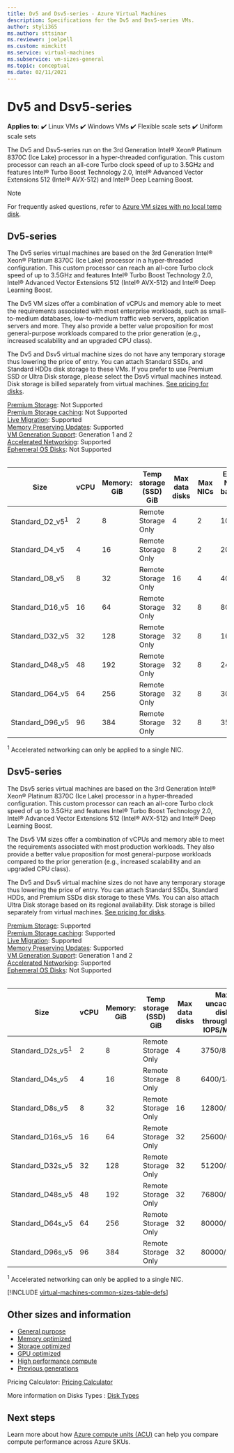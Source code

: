 ```yaml
---
title: Dv5 and Dsv5-series - Azure Virtual Machines
description: Specifications for the Dv5 and Dsv5-series VMs.
author: styli365
ms.author: sttsinar
ms.reviewer: joelpell
ms.custom: mimckitt
ms.service: virtual-machines
ms.subservice: vm-sizes-general
ms.topic: conceptual
ms.date: 02/11/2021
---
```


# Dv5 and Dsv5-series

**Applies to:** :heavy_check_mark: Linux VMs :heavy_check_mark: Windows VMs :heavy_check_mark: Flexible scale sets :heavy_check_mark: Uniform scale sets

The Dv5 and Dsv5-series run on the 3rd Generation Intel® Xeon® Platinum 8370C (Ice Lake) processor in a hyper-threaded configuration. This custom processor can reach an all-core Turbo clock speed of up to 3.5GHz and features Intel® Turbo Boost Technology 2.0, Intel® Advanced Vector Extensions 512 (Intel® AVX-512) and Intel® Deep Learning Boost.

> [!NOTE]
> For frequently asked questions, refer to  [Azure VM sizes with no local temp disk](azure-vms-no-temp-disk.yml).
## Dv5-series

The Dv5 series virtual machines are based on the 3rd Generation Intel® Xeon® Platinum 8370C (Ice Lake) processor in a hyper-threaded configuration. This custom processor can reach an all-core Turbo clock speed of up to 3.5GHz and features Intel® Turbo Boost Technology 2.0, Intel® Advanced Vector Extensions 512 (Intel® AVX-512) and Intel® Deep Learning Boost.

The Dv5 VM sizes offer a combination of vCPUs and memory able to meet the requirements associated with most enterprise workloads, such as small-to-medium databases, low-to-medium traffic web servers, application servers and more. They also provide a better value proposition for most general-purpose workloads compared to the prior generation (e.g., increased scalability and an upgraded CPU class).

The Dv5 and Dsv5 virtual machine sizes do not have any temporary storage thus lowering the price of entry. You can attach Standard SSDs, and Standard HDDs disk storage to these VMs. If you prefer to use Premium SSD or Ultra Disk storage, please select the Dsv5 virtual machines instead. Disk storage is billed separately from virtual machines. [See pricing for disks](https://azure.microsoft.com/en-us/pricing/details/managed-disks/).

[Premium Storage](premium-storage-performance.md): Not Supported<br>
[Premium Storage caching](premium-storage-performance.md): Not Supported<br>
[Live Migration](maintenance-and-updates.md): Supported<br>
[Memory Preserving Updates](maintenance-and-updates.md): Supported<br>
[VM Generation Support](generation-2.md): Generation 1 and 2<br>
[Accelerated Networking](../virtual-network/create-vm-accelerated-networking-cli.md): Supported <br>
[Ephemeral OS Disks](ephemeral-os-disks.md): Not Supported <br>
<br>

| Size | vCPU | Memory: GiB | Temp storage (SSD) GiB | Max data disks | Max NICs|Expected Network bandwidth (Mbps) |
|---|---|---|---|---|---|---|
| Standard_D2_v5<sup>1</sup>  | 2  | 8   | Remote Storage Only | 4  | 2 | 1000  |
| Standard_D4_v5              | 4  | 16  | Remote Storage Only | 8  | 2 | 2000  |
| Standard_D8_v5              | 8  | 32  | Remote Storage Only | 16 | 4 | 4000  |
| Standard_D16_v5             | 16 | 64  | Remote Storage Only | 32 | 8 | 8000  |
| Standard_D32_v5             | 32 | 128 | Remote Storage Only | 32 | 8 | 16000 |
| Standard_D48_v5             | 48 | 192 | Remote Storage Only | 32 | 8 | 24000 |
| Standard_D64_v5             | 64 | 256 | Remote Storage Only | 32 | 8 | 30000 |
| Standard_D96_v5             | 96 | 384 | Remote Storage Only | 32 | 8 | 35000 |

<sup>1</sup> Accelerated networking can only be applied to a single NIC.

## Dsv5-series

The Dsv5 series virtual machines are based on the 3rd Generation Intel® Xeon® Platinum 8370C (Ice Lake) processor in a hyper-threaded configuration. This custom processor can reach an all-core Turbo clock speed of up to 3.5GHz and features Intel® Turbo Boost Technology 2.0, Intel® Advanced Vector Extensions 512 (Intel® AVX-512) and Intel® Deep Learning Boost.

The Dsv5 VM sizes offer a combination of vCPUs and memory able to meet the requirements associated with most production workloads. They also provide a better value proposition for most general-purpose workloads compared to the prior generation (e.g., increased scalability and an upgraded CPU class).

The Dv5 and Dsv5 virtual machine sizes do not have any temporary storage thus lowering the price of entry. You can attach Standard SSDs, Standard HDDs, and Premium SSDs disk storage to these VMs. You can also attach Ultra Disk storage based on its regional availability. Disk storage is billed separately from virtual machines. [See pricing for disks](https://azure.microsoft.com/en-us/pricing/details/managed-disks/).

[Premium Storage](premium-storage-performance.md): Supported<br>
[Premium Storage caching](premium-storage-performance.md): Supported<br>
[Live Migration](maintenance-and-updates.md): Supported<br>
[Memory Preserving Updates](maintenance-and-updates.md): Supported<br>
[VM Generation Support](generation-2.md): Generation 1 and 2<br>
[Accelerated Networking](../virtual-network/create-vm-accelerated-networking-cli.md): Supported <br>
[Ephemeral OS Disks](ephemeral-os-disks.md): Not Supported <br>
<br>

| Size | vCPU | Memory: GiB | Temp storage (SSD) GiB | Max data disks | Max uncached disk throughput: IOPS/MBps | Max NICs|Expected Network bandwidth (Mbps) |
|---|---|---|---|---|---|---|---|
| Standard_D2s_v5<sup>1</sup>  | 2  | 8   | Remote Storage Only | 4  | 3750/85    | 2 | 1000  |
| Standard_D4s_v5              | 4  | 16  | Remote Storage Only | 8  | 6400/145   | 2 | 2000  |
| Standard_D8s_v5              | 8  | 32  | Remote Storage Only | 16 | 12800/290  | 4 | 4000  |
| Standard_D16s_v5             | 16 | 64  | Remote Storage Only | 32 | 25600/600  | 8 | 8000  |
| Standard_D32s_v5             | 32 | 128 | Remote Storage Only | 32 | 51200/865  | 8 | 16000 |
| Standard_D48s_v5             | 48 | 192 | Remote Storage Only | 32 | 76800/1315 | 8 | 24000 |
| Standard_D64s_v5             | 64 | 256 | Remote Storage Only | 32 | 80000/1735 | 8 | 30000 |
| Standard_D96s_v5             | 96 | 384 | Remote Storage Only | 32 | 80000/2600 | 8 | 35000 |

<sup>1</sup> Accelerated networking can only be applied to a single NIC.

[!INCLUDE [virtual-machines-common-sizes-table-defs](../../includes/virtual-machines-common-sizes-table-defs.md)]

## Other sizes and information

- [General purpose](sizes-general.md)
- [Memory optimized](sizes-memory.md)
- [Storage optimized](sizes-storage.md)
- [GPU optimized](sizes-gpu.md)
- [High performance compute](sizes-hpc.md)
- [Previous generations](sizes-previous-gen.md)

Pricing Calculator: [Pricing Calculator](https://azure.microsoft.com/pricing/calculator/)

More information on Disks Types : [Disk Types](./disks-types.md#ultra-disk)


## Next steps

Learn more about how [Azure compute units (ACU)](acu.md) can help you compare compute performance across Azure SKUs.
